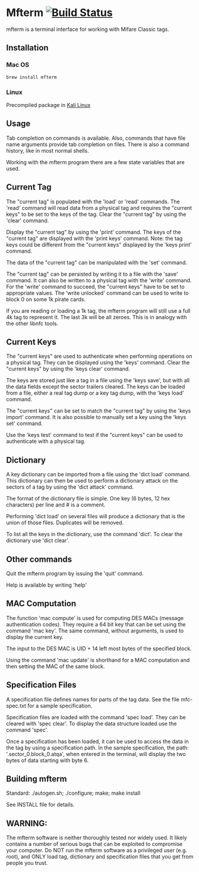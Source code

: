 # Mfterm [![Build Status](https://travis-ci.org/4ZM/mfterm.svg?branch=master)](https://travis-ci.org/4ZM/mfterm)

mfterm is a terminal interface for working with Mifare Classic tags.

Installation
-----------
### Mac OS

`brew install mfterm`

### Linux

Precompiled package in [Kali Linux](https://www.kali.org/)

Usage
-----------
Tab completion on commands is available. Also, commands that have file
name arguments provide tab completion on files. There is also a
command history, like in most normal shells.

Working with the mfterm program there are a few state variables that
are used.

Current Tag
-----------
The "current tag" is populated with the 'load' or 'read' commands. The
'read' command will read data from a physical tag and requires the
"current keys" to be set to the keys of the tag. Clear the "current
tag" by using the 'clear' command.

Display the "current tag" by using the 'print' command. The keys of
the "current tag" are displayed with the 'print keys' command. Note:
the tag keys could be different from the "current keys" displayed by
the 'keys print' command.

The data of the "current tag" can be manipulated with the 'set'
command.

The "current tag" can be persisted by writing it to a file with the
'save' command. It can also be written to a physical tag with the
'write' command. For the 'write' command to succeed, the "current
keys" have to be set to appropriate values. The 'write unlocked'
command can be used to write to block 0 on some 1k pirate cards.

If you are reading or loading a 1k tag, the mfterm program will still
use a full 4k tag to represent it. The last 3k will be all
zeroes. This is in analogy with the other libnfc tools.

Current Keys
------------
The "current keys" are used to authenticate when performing operations
on a physical tag. They can be displayed using the 'keys'
command. Clear the "current keys" by using the 'keys clear' command.

The keys are stored just like a tag in a file using the 'keys save',
but with all the data fields except the sector trailers cleared. The
keys can be loaded from a file, either a real tag dump or a key tag
dump, with the 'keys load' command.

The "current keys" can be set to match the "current tag" by using the
'keys import' command. It is also possible to manually set a key using
the 'keys set' command.

Use the 'keys test' command to test if the "current keys" can be used
to authenticate with a physical tag.

Dictionary
----------
A key dictionary can be imported from a file using the 'dict load'
command. This dictionary can then be used to perform a dictionary
attack on the sectors of a tag by using the 'dict attack' command.

The format of the dictionary file is simple. One key (6 bytes, 12 hex
characters) per line and # is a comment. 

Performing 'dict load' on several files will produce a dictionary that
is the union of those files. Duplicates will be removed.

To list all the keys in the dictionary, use the command 'dict'. To
clear the dictionary use 'dict clear'.

Other commands
--------------
Quit the mfterm program by issuing the 'quit' command.

Help is available by writing 'help'


MAC Computation
---------------

The function 'mac compute' is used for computing DES MACs (message
authentication codes). They require a 64 bit key that can be set using
the command 'mac key'. The same command, without arguments, is used to
display the current key.

The input to the DES MAC is UID + 14 left most bytes of the specified
block.

Using the command 'mac update' is shorthand for a MAC computation and
then setting the MAC of the same block.

Specification Files
-------------------
A specification file defines names for parts of the tag data. See the
file mfc-spec.txt for a sample specification.

Specification files are loaded with the command 'spec load'. They can
be cleared with 'spec clear'. To display the data structure loaded use
the command 'spec'.

Once a specification has been loaded, it can be used to access the
data in the tag by using a specification path. In the sample
specification, the path: '.sector_0.block_0.atqa', when entered in the
terminal, will display the two bytes of data starting with byte 6.


Building mfterm
---------------

Standard: ./autogen.sh; ./configure; make; make install

See INSTALL file for details.


WARNING:
--------
The mfterm software is neither thoroughly tested nor widely used. It
likely contains a number of serious bugs that can be exploited to
compromise your computer. Do NOT run the mfterm software as a
privileged user (e.g. root), and ONLY load tag, dictionary and
specification files that you get from people you trust.
